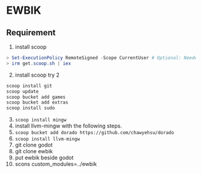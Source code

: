 # EWBIK

## Requirement

1. install scoop

```powershell
> Set-ExecutionPolicy RemoteSigned -Scope CurrentUser # Optional: Needed to run a remote script the first time
> irm get.scoop.sh | iex
```

2. install scoop try 2

```powershell
scoop install git
scoop update
scoop bucket add games
scoop bucket add extras
scoop install sudo
```

3. `scoop install mingw`
1. install llvm-mingw with the following steps.
1. `scoop bucket add dorado https://github.com/chawyehsu/dorado`
1. `scoop install llvm-mingw`
1. git clone godot
1. git clone ewbik
1. put ewbik beside godot
1. scons custom_modules=../ewbik
